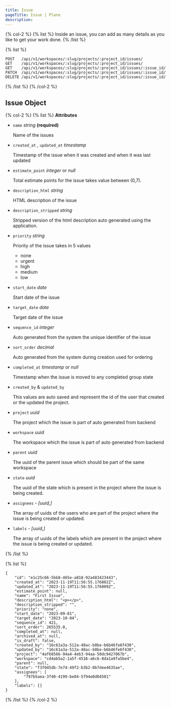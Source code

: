 ```yaml
---
title: Issue
pageTitle: Issue | Plane
description:
---
```


{% col-2 %}
{% list %}
Inside an issue, you can add as many details as you like to get your work done.
{% /list %}

{% list %}

```
POST   /api/v1/workspaces/:slug/projects/:project_id/issues/
GET    /api/v1/workspaces/:slug/projects/:project_id/issues/
GET    /api/v1/workspaces/:slug/projects/:project_id/issues/:issue_id/
PATCH  /api/v1/workspaces/:slug/projects/:project_id/issues/:issue_id/
DELETE /api/v1/workspaces/:slug/projects/:project_id/issues/:issue_id/
```

{% /list %}
{% /col-2 %}

## Issue Object

{% col-2 %}
{% list %}
**Attributes**

- `name` _string_ **(required)**

  Name of the issues

- `created_at` , `updated_at` _timestamp_

  Timestamp of the issue when it was created and when it was last updated

- `estimate_point` _integer_ or _null_

  Total estimate points for the issue takes value between (0,7).

- `description_html` _string_

  HTML description of the issue

- `description_stripped` _string_

  Stripped version of the html description auto generated using the application.

- `priority` _string_

  Priority of the issue takes in 5 values

  - none
  - urgent
  - high
  - medium
  - low

- `start_date` _date_

  Start date of the issue

- `target_date` _date_

  Target date of the issue

- `sequence_id` _integer_

  Auto generated from the system the unique identifier of the issue

- `sort_order` _decimal_

  Auto generated from the system during creation used for ordering

- `completed_at` _timestamp_ or _null_

  Timestamp when the issue is moved to any completed group state

- `created_by` & `updated_by`

  This values are auto saved and represent the id of the user that created or the updated the project.

- `project` _uuid_

  The project which the issue is part of auto generated from backend

- `workspace` _uuid_

  The workspace which the issue is part of auto generated from backend

- `parent` _uuid_

  The uuid of the parent issue which should be part of the same workspace

- `state` _uuid_

  The uuid of the state which is present in the project where the issue is being created.

- `assignees` - _[uuid,]_

  The array of uuids of the users who are part of the project where the issue is being created or updated.

- `labels` - _[uuid,]_

  The array of uuids of the labels which are present in the project where the issue is being created or updated.

{% /list %}

{% list %}

```
{
	"id": "e1c25c66-5bb8-465e-a818-92a483423443",
	"created_at": "2023-11-19T11:56:55.176802Z",
	"updated_at": "2023-11-19T11:56:55.176809Z",
	"estimate_point": null,
	"name": "First Issue",
	"description_html": "<p></p>",
	"description_stripped": "",
	"priority": "none",
	"start_date": "2023-09-01",
	"target_date": "2023-10-04",
	"sequence_id": 421,
	"sort_order": 265535.0,
	"completed_at": null,
	"archived_at": null,
	"is_draft": false,
	"created_by": "16c61a3a-512a-48ac-b0be-b6b46fe6f430",
	"updated_by": "16c61a3a-512a-48ac-b0be-b6b46fe6f430",
	"project": "4af68566-94a4-4eb3-94aa-50dc9427067b",
	"workspace": "cd4ab5a2-1a5f-4516-a6c6-8da1a9fa5be4",
	"parent": null,
	"state": "f3f045db-7e74-49f2-b3b2-0b7dee4635ae",
	"assignees": [
		"797b5aea-3f40-4199-be84-5f94e0d04501"
	],
	"labels": []
}
```

{% /list %}
{% /col-2 %}
